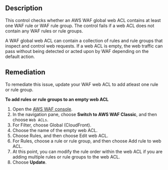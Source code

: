 ## Description

This control checks whether an AWS WAF global web ACL contains at least one WAF rule or WAF rule group. The control fails if a web ACL does not contain any WAF rules or rule groups.

A WAF global web ACL can contain a collection of rules and rule groups that inspect and control web requests. If a web ACL is empty, the web traffic can pass without being detected or acted upon by WAF depending on the default action.

## Remediation

To remediate this issue, update your WAF web ACL to add atleast one rule or rule group.

**To add rules or rule groups to an empty web ACL**

1. Open the [AWS WAF console](https://console.aws.amazon.com/wafv2/).
2. In the navigation pane, choose **Switch to AWS WAF Classic**, and then choose `Web ACLs`.
3. For Filter, choose Global (CloudFront).
4. Choose the name of the empty web ACL.
5. Choose Rules, and then choose Edit web ACL.
6. For Rules, choose a rule or rule group, and then choose Add rule to web ACL.
7. At this point, you can modify the rule order within the web ACL if you are adding multiple rules or rule groups to the web ACL.
8. Choose **Update**.


